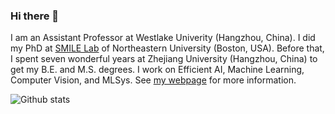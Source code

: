 ### Hi there 👋

I am an Assistant Professor at Westlake Univerity (Hangzhou, China). I did my PhD at [SMILE Lab](https://web.northeastern.edu/smilelab/) of Northeastern University (Boston, USA). Before that, I spent seven wonderful years at Zhejiang University (Hangzhou, China) to get my B.E. and M.S. degrees. I work on Efficient AI, Machine Learning, Computer Vision, and MLSys. See [my webpage](https://huanwang.tech/) for more information.


![Github stats](https://github-readme-stats.vercel.app/api?username=mingsun-tse&theme=default&show_icons=true&count_private=true&layout=compact)


<!--
 _special_ ✨ repository because its `README.md` (this file) appears on your GitHub profile.

Here are some ideas to get you started:

- 🔭 I’m currently working on ...
- 🌱 I’m currently learning ...
- 👯 I’m looking to collaborate on ...
- 🤔 I’m looking for help with ...
- 💬 Ask me about ...
- 📫 How to reach me: ...
- 😄 Pronouns: ...
- ⚡ Fun fact: ...
-->
